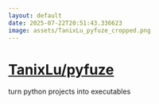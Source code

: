 ```yaml
---
layout: default
date: 2025-07-22T20:51:43.336623
image: assets/TanixLu_pyfuze_cropped.png
---
```


# [TanixLu/pyfuze](https://github.com/TanixLu/pyfuze)

turn python projects into executables
